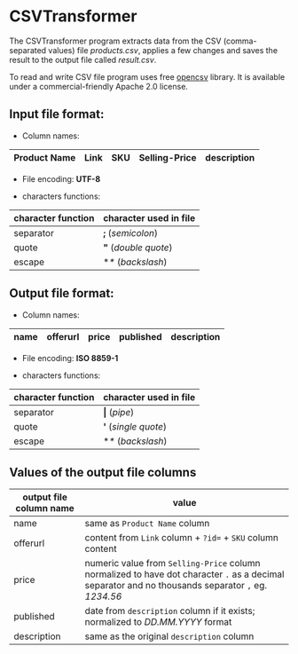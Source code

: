 # CSVTransformer

The CSVTransformer program extracts data from the CSV (comma-separated values) file _products.csv_, applies a few changes and saves the result to the output file called _result.csv_.

To read and write CSV file program uses free [opencsv](http://opencsv.sourceforge.net/) library. It is available under a commercial-friendly Apache 2.0 license.

## Input file format:

* Column names:

Product Name|Link|SKU|Selling-Price|description
------------|----|---|-------------|-----------

* File encoding: **UTF-8**

* characters functions:

character function | character used in file
-------------------|-----------------------
separator          | **;** (_semicolon_)
quote              | **"** (_double quote_)
escape             | **\** (_backslash_)

## Output file format:

* Column names:

name|offerurl|price|published|description
----|--------|-----|---------|-----------

* File encoding: **ISO 8859-1**

* characters functions:

character function | character used in file
-------------------|-----------------------
separator          | **\|** (_pipe_)
quote              | **'** (_single quote_)
escape             | **\** (_backslash_)

## Values of the output file columns

output file column name | value
------------------------|-----------------------------------------------------------------------
name                    | same as ```Product Name``` column
offerurl                | content from ```Link``` column + ```?id=``` + ```SKU``` column content
price                   | numeric value from ```Selling-Price``` column normalized to have dot character ```.``` as a decimal separator and no thousands separator ```,``` eg. _1234.56_
published               | date from ```description``` column if it exists; normalized to _DD.MM.YYYY_ format
description             | same as the original ```description``` column
